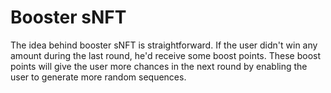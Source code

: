 # Booster sNFT

The idea behind booster sNFT is straightforward. If the user didn't win any amount during the last round, he'd receive some boost points. These boost points will give the user more chances in the next round by enabling the user to generate more random sequences.
